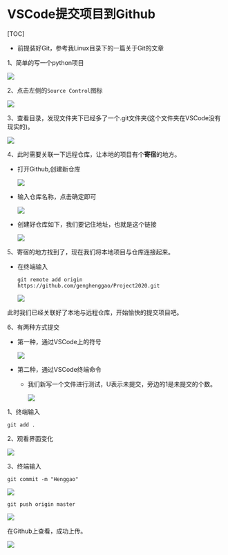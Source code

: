 # VSCode提交项目到Github

[TOC]



- 前提装好Git，参考我Linux目录下的一篇关于Git的文章

1、简单的写一个python项目

![](IMG/henggao_2020-02-18_21-29-37.png)

2、点击左侧的`Source Control`图标

![](IMG/henggao_2020-2-18_21-30.gif)

3、查看目录，发现文件夹下已经多了一个.git文件夹(这个文件夹在VSCode没有现实的)。

![](IMG/henggao_2020-02-18_21-35-56.png)

4、此时需要关联一下远程仓库，让本地的项目有个**寄宿**的地方。

- 打开Github,创建新仓库

  ![](IMG/henggao_2020-02-18_21-38-15.png)

- 输入仓库名称，点击确定即可

  ![](IMG/henggao_2020-02-18_21-41-36.png)

- 创建好仓库如下，我们要记住地址，也就是这个链接

  ![](IMG/henggao_2020-02-18_21-47-27.png)

5、寄宿的地方找到了，现在我们将本地项目与仓库连接起来。

- 在终端输入

  ```shell
  git remote add origin 
  https://github.com/genghenggao/Project2020.git
  ```

  ![](IMG/henggao_2020-02-18_21-51-31.png)

此时我们已经关联好了本地与远程仓库，开始愉快的提交项目吧。

6、有两种方式提交

- 第一种，通过VSCode上的符号

  ![](IMG/henggao_2020-2-18_21-55.gif)

- 第二种，通过VSCode终端命令

  - 我们新写一个文件进行测试，U表示未提交，旁边的1是未提交的个数。

    ![](IMG/henggao_2020-02-18_22-03-04.png)

1、终端输入

```shell
git add .
```

2、观看界面变化

![](IMG/henggao_2020-02-18_22-05-44.png)

3、终端输入

```shell
git commit -m "Henggao"
```

![](IMG/henggao_2020-02-18_22-06-56.png)

```shell
git push origin master 
```

![](IMG/henggao_2020-02-18_22-08-30.png)

在Github上查看，成功上传。

![](IMG/henggao_2020-02-18_22-09-58.png)